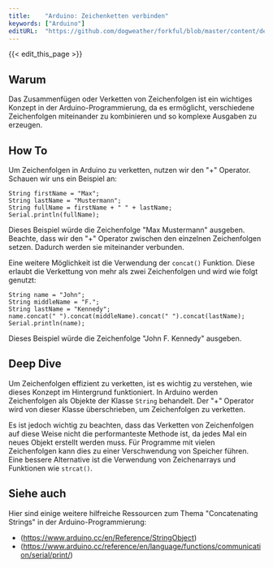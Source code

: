 ```yaml
---
title:    "Arduino: Zeichenketten verbinden"
keywords: ["Arduino"]
editURL:  "https://github.com/dogweather/forkful/blob/master/content/de/arduino/concatenating-strings.md"
---
```


{{< edit_this_page >}}

## Warum

Das Zusammenfügen oder Verketten von Zeichenfolgen ist ein wichtiges Konzept in der Arduino-Programmierung, da es ermöglicht, verschiedene Zeichenfolgen miteinander zu kombinieren und so komplexe Ausgaben zu erzeugen.

## How To

Um Zeichenfolgen in Arduino zu verketten, nutzen wir den "+" Operator. Schauen wir uns ein Beispiel an:

```Arduino
String firstName = "Max";
String lastName = "Mustermann";
String fullName = firstName + " " + lastName;
Serial.println(fullName);
```

Dieses Beispiel würde die Zeichenfolge "Max Mustermann" ausgeben. Beachte, dass wir den "+" Operator zwischen den einzelnen Zeichenfolgen setzen. Dadurch werden sie miteinander verbunden.

Eine weitere Möglichkeit ist die Verwendung der `concat()` Funktion. Diese erlaubt die Verkettung von mehr als zwei Zeichenfolgen und wird wie folgt genutzt:

```Arduino
String name = "John";
String middleName = "F.";
String lastName = "Kennedy";
name.concat(" ").concat(middleName).concat(" ").concat(lastName);
Serial.println(name);
```

Dieses Beispiel würde die Zeichenfolge "John F. Kennedy" ausgeben.

## Deep Dive

Um Zeichenfolgen effizient zu verketten, ist es wichtig zu verstehen, wie dieses Konzept im Hintergrund funktioniert. In Arduino werden Zeichenfolgen als Objekte der Klasse `String` behandelt. Der "+" Operator wird von dieser Klasse überschrieben, um Zeichenfolgen zu verketten.

Es ist jedoch wichtig zu beachten, dass das Verketten von Zeichenfolgen auf diese Weise nicht die performanteste Methode ist, da jedes Mal ein neues Objekt erstellt werden muss. Für Programme mit vielen Zeichenfolgen kann dies zu einer Verschwendung von Speicher führen. Eine bessere Alternative ist die Verwendung von Zeichenarrays und Funktionen wie `strcat()`.

## Siehe auch

Hier sind einige weitere hilfreiche Ressourcen zum Thema "Concatenating Strings" in der Arduino-Programmierung:

- (https://www.arduino.cc/en/Reference/StringObject)
- (https://www.arduino.cc/reference/en/language/functions/communication/serial/print/)